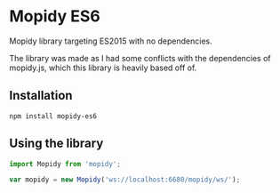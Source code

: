 Mopidy ES6
======

Mopidy library targeting ES2015 with no dependencies.

The library was made as I had some conflicts with the dependencies of mopidy.js, which this library is heavily based off of.

## Installation

`npm install mopidy-es6`

## Using the library

```js
import Mopidy from 'mopidy';

var mopidy = new Mopidy('ws://localhost:6680/mopidy/ws/');
```